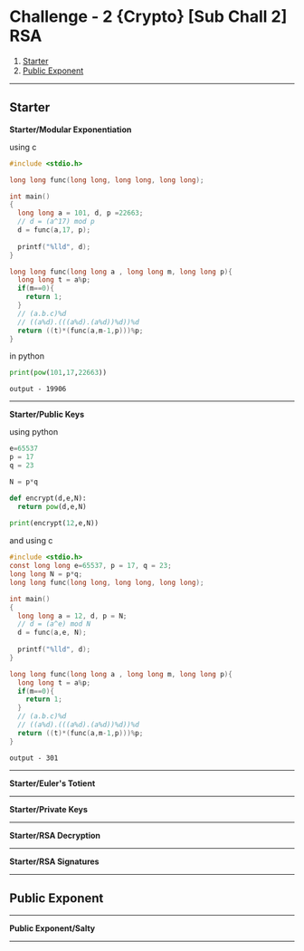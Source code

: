 # Challenge - 2 {Crypto} [Sub Chall 2] RSA

1. [Starter](#starter)
2. [Public Exponent](#public-exponent)

---
## Starter

**Starter/Modular Exponentiation**

using c
```c
#include <stdio.h>

long long func(long long, long long, long long);

int main()
{
  long long a = 101, d, p =22663;
  // d = (a^17) mod p
  d = func(a,17, p);
  
  printf("%lld", d);
}

long long func(long long a , long long m, long long p){
  long long t = a%p;
  if(m==0){
    return 1;
  }
  // (a.b.c)%d
  // ((a%d).(((a%d).(a%d))%d))%d
  return ((t)*(func(a,m-1,p)))%p;
}
```

in python
```python
print(pow(101,17,22663))
```
`output - 19906`

---

**Starter/Public Keys**

using python
```python
e=65537 
p = 17
q = 23

N = p*q

def encrypt(d,e,N):
  return pow(d,e,N)
  
print(encrypt(12,e,N))
```

and using c
```c
#include <stdio.h>
const long long e=65537, p = 17, q = 23;
long long N = p*q;
long long func(long long, long long, long long);

int main()
{
  long long a = 12, d, p = N;
  // d = (a^e) mod N
  d = func(a,e, N);
  
  printf("%lld", d);
}

long long func(long long a , long long m, long long p){
  long long t = a%p;
  if(m==0){
    return 1;
  }
  // (a.b.c)%d
  // ((a%d).(((a%d).(a%d))%d))%d
  return ((t)*(func(a,m-1,p)))%p;
}
```

`output - 301`

---

**Starter/Euler's Totient**


---

**Starter/Private Keys**


---

**Starter/RSA Decryption**


---

**Starter/RSA Signatures**


---
## Public Exponent
---

**Public Exponent/Salty**


---


